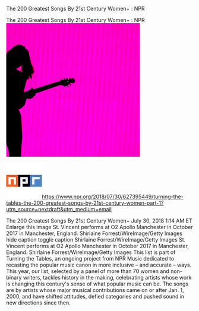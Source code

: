 The 200 Greatest Songs By 21st Century Women+ : NPR

The 200 Greatest Songs By 21st Century Women+ : NPR
![](../_resources/d8c24b1ec0edc147d2e7c60cb4794880.png)

![](../_resources/b8a0764fa0caf472212639665e2df200.png)https://www.npr.org/2018/07/30/627395449/turning-the-tables-the-200-greatest-songs-by-21st-century-women-part-1?utm_source=nextdraft&utm_medium=email

The 200 Greatest Songs By 21st Century Women+ July 30, 2018 1:14 AM ET Enlarge this image St. Vincent performs at O2 Apollo Manchester in October 2017 in Manchester, England. Shirlaine Forrest/WireImage/Getty Images hide caption toggle caption Shirlaine Forrest/WireImage/Getty Images St. Vincent performs at O2 Apollo Manchester in October 2017 in Manchester, England. Shirlaine Forrest/WireImage/Getty Images This list is part of Turning the Tables, an ongoing project from NPR Music dedicated to recasting the popular music canon in more inclusive – and accurate – ways. This year, our list, selected by a panel of more than 70 women and non-binary writers, tackles history in the making, celebrating artists whose work is changing this century's sense of what popular music can be. The songs are by artists whose major musical contributions came on or after Jan. 1, 2000, and have shifted attitudes, defied categories and pushed sound in new directions since then.